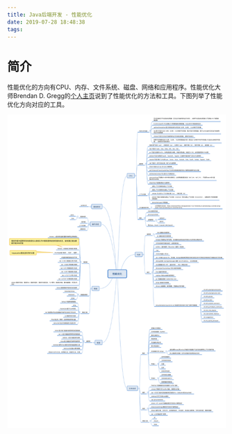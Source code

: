 ```yaml
---
title: Java后端开发 - 性能优化
date: 2019-07-28 18:48:38
tags:
---
```


# 简介

性能优化的方向有CPU、内存、文件系统、磁盘、网络和应用程序。性能优化大师Brendan D. Gregg的[个人主页](http://www.brendangregg.com/)说到了性能优化的方法和工具。下图列举了性能优化方向对应的工具。

![性能优化](/images/perf-optimize.png)